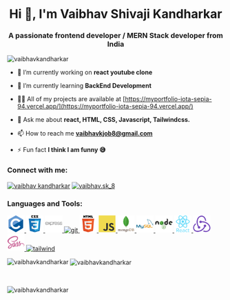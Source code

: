 

<h1 align="center">Hi 👋, I'm Vaibhav Shivaji Kandharkar</h1>
<h3 align="center">A passionate frontend developer / MERN Stack developer from India</h3>
<!-- <img align="right" alt="coding" width="400px" src="https://www.google.com/url?sa=i&url=https%3A%2F%2Fgithub.com%2Frudrabarad%2FGifs&psig=AOvVaw2rKP_ddcO5Q3RN6CbqmH0V&ust=1734358421272000&source=images&cd=vfe&opi=89978449&ved=0CBMQjRxqFwoTCKCn4Oz6qYoDFQAAAAAdAAAAABAE"/> -->

<p align="left"> <img src="https://komarev.com/ghpvc/?username=vaibhavkandharkar&label=Profile%20views&color=0e75b6&style=flat" alt="vaibhavkandharkar" /> </p>

- 🔭 I’m currently working on **react youtube clone**

- 🌱 I’m currently learning **BackEnd Development**

- 👨‍💻 All of my projects are available at [https://myportfolio-iota-sepia-94.vercel.app/](https://myportfolio-iota-sepia-94.vercel.app/)

- 💬 Ask me about **react, HTML, CSS, Javascript, Tailwindcss.**

- 📫 How to reach me **vaibhavkjob8@gmail.com**

- ⚡ Fun fact **I think I am funny 😅**

<h3 align="left">Connect with me:</h3>
<p align="left">
<a href="https://linkedin.com/in/vaibhav kandharkar" target="blank"><img align="center" src="https://raw.githubusercontent.com/rahuldkjain/github-profile-readme-generator/master/src/images/icons/Social/linked-in-alt.svg" alt="vaibhav kandharkar" height="30" width="40" /></a>
<a href="https://instagram.com/vaibhav.sk_8" target="blank"><img align="center" src="https://raw.githubusercontent.com/rahuldkjain/github-profile-readme-generator/master/src/images/icons/Social/instagram.svg" alt="vaibhav.sk_8" height="30" width="40" /></a>
</p>

<h3 align="left">Languages and Tools:</h3>
<p align="left" width="100%"> <a href="https://www.cprogramming.com/" target="_blank" rel="noreferrer"> <img src="https://raw.githubusercontent.com/devicons/devicon/master/icons/c/c-original.svg" alt="c" width="40" height="40"/> </a> <a href="https://www.w3schools.com/css/" target="_blank" rel="noreferrer"> <img src="https://raw.githubusercontent.com/devicons/devicon/master/icons/css3/css3-original-wordmark.svg" alt="css3" width="40" height="40"/> </a> <a href="https://expressjs.com" target="_blank" rel="noreferrer"> <img src="https://raw.githubusercontent.com/devicons/devicon/master/icons/express/express-original-wordmark.svg" alt="express" width="40" height="40"/> </a> <a href="https://git-scm.com/" target="_blank" rel="noreferrer"> <img src="https://www.vectorlogo.zone/logos/git-scm/git-scm-icon.svg" alt="git" width="40" height="40"/> </a> <a href="https://www.w3.org/html/" target="_blank" rel="noreferrer"> <img src="https://raw.githubusercontent.com/devicons/devicon/master/icons/html5/html5-original-wordmark.svg" alt="html5" width="40" height="40"/> </a> <a href="https://developer.mozilla.org/en-US/docs/Web/JavaScript" target="_blank" rel="noreferrer"> <img src="https://raw.githubusercontent.com/devicons/devicon/master/icons/javascript/javascript-original.svg" alt="javascript" width="40" height="40"/> </a> <a href="https://www.mongodb.com/" target="_blank" rel="noreferrer"> <img src="https://raw.githubusercontent.com/devicons/devicon/master/icons/mongodb/mongodb-original-wordmark.svg" alt="mongodb" width="40" height="40"/> </a> <a href="https://www.mysql.com/" target="_blank" rel="noreferrer"> <img src="https://raw.githubusercontent.com/devicons/devicon/master/icons/mysql/mysql-original-wordmark.svg" alt="mysql" width="40" height="40"/> </a> <a href="https://nodejs.org" target="_blank" rel="noreferrer"> <img src="https://raw.githubusercontent.com/devicons/devicon/master/icons/nodejs/nodejs-original-wordmark.svg" alt="nodejs" width="40" height="40"/> </a> <a href="https://reactjs.org/" target="_blank" rel="noreferrer"> <img src="https://raw.githubusercontent.com/devicons/devicon/master/icons/react/react-original-wordmark.svg" alt="react" width="40" height="40"/> </a> <a href="https://redux.js.org" target="_blank" rel="noreferrer"> <img src="https://raw.githubusercontent.com/devicons/devicon/master/icons/redux/redux-original.svg" alt="redux" width="40" height="40"/> </a> <a href="https://sass-lang.com" target="_blank" rel="noreferrer"> <img src="https://raw.githubusercontent.com/devicons/devicon/master/icons/sass/sass-original.svg" alt="sass" width="40" height="40"/> </a> <a href="https://sculpin.io/" target="_blank" rel="noreferrer"> <img src="https://www.vectorlogo.zone/logos/tailwindcss/tailwindcss-icon.svg" alt="tailwind" width="40" height="40"/> </a> </p>

<p><img align="left" src="https://github-readme-stats.vercel.app/api/top-langs?username=vaibhavkandharkar&show_icons=true&locale=en&layout=compact" alt="vaibhavkandharkar" /></p> 

<p>&nbsp;<img align="center" src="https://github-readme-stats.vercel.app/api?username=vaibhavkandharkar&show_icons=true&locale=en" alt="vaibhavkandharkar" /></p> </br>

<p><img align="center" src="https://github-readme-streak-stats.herokuapp.com/?user=vaibhavkandharkar&" alt="vaibhavkandharkar" /></p>

